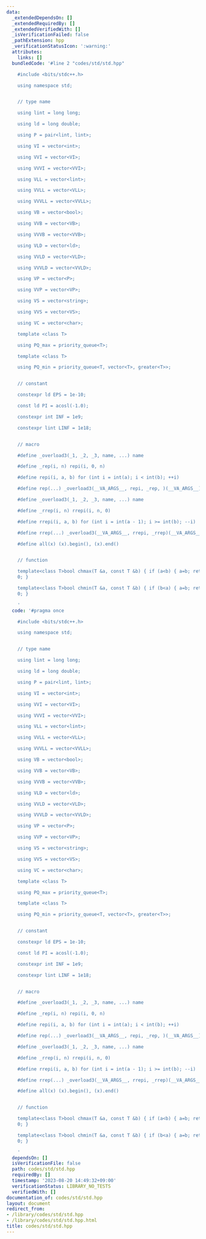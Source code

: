 ```yaml
---
data:
  _extendedDependsOn: []
  _extendedRequiredBy: []
  _extendedVerifiedWith: []
  _isVerificationFailed: false
  _pathExtension: hpp
  _verificationStatusIcon: ':warning:'
  attributes:
    links: []
  bundledCode: '#line 2 "codes/std/std.hpp"

    #include <bits/stdc++.h>

    using namespace std;


    // type name

    using lint = long long;

    using ld = long double;

    using P = pair<lint, lint>;

    using VI = vector<int>;

    using VVI = vector<VI>;

    using VVVI = vector<VVI>;

    using VLL = vector<lint>;

    using VVLL = vector<VLL>;

    using VVVLL = vector<VVLL>;

    using VB = vector<bool>;

    using VVB = vector<VB>;

    using VVVB = vector<VVB>;

    using VLD = vector<ld>;

    using VVLD = vector<VLD>;

    using VVVLD = vector<VVLD>;

    using VP = vector<P>;

    using VVP = vector<VP>;

    using VS = vector<string>;

    using VVS = vector<VS>;

    using VC = vector<char>;

    template <class T>

    using PQ_max = priority_queue<T>;

    template <class T>

    using PQ_min = priority_queue<T, vector<T>, greater<T>>;


    // constant

    constexpr ld EPS = 1e-10;

    const ld PI = acosl(-1.0);

    constexpr int INF = 1e9;

    constexpr lint LINF = 1e18;


    // macro

    #define _overload3(_1, _2, _3, name, ...) name

    #define _rep(i, n) repi(i, 0, n)

    #define repi(i, a, b) for (int i = int(a); i < int(b); ++i)

    #define rep(...) _overload3(__VA_ARGS__, repi, _rep, )(__VA_ARGS__)

    #define _overload3(_1, _2, _3, name, ...) name

    #define _rrep(i, n) rrepi(i, n, 0)

    #define rrepi(i, a, b) for (int i = int(a - 1); i >= int(b); --i)

    #define rrep(...) _overload3(__VA_ARGS__, rrepi, _rrep)(__VA_ARGS__)

    #define all(x) (x).begin(), (x).end()


    // function

    template<class T>bool chmax(T &a, const T &b) { if (a<b) { a=b; return 1; } return
    0; }

    template<class T>bool chmin(T &a, const T &b) { if (b<a) { a=b; return 1; } return
    0; }

    '
  code: '#pragma once

    #include <bits/stdc++.h>

    using namespace std;


    // type name

    using lint = long long;

    using ld = long double;

    using P = pair<lint, lint>;

    using VI = vector<int>;

    using VVI = vector<VI>;

    using VVVI = vector<VVI>;

    using VLL = vector<lint>;

    using VVLL = vector<VLL>;

    using VVVLL = vector<VVLL>;

    using VB = vector<bool>;

    using VVB = vector<VB>;

    using VVVB = vector<VVB>;

    using VLD = vector<ld>;

    using VVLD = vector<VLD>;

    using VVVLD = vector<VVLD>;

    using VP = vector<P>;

    using VVP = vector<VP>;

    using VS = vector<string>;

    using VVS = vector<VS>;

    using VC = vector<char>;

    template <class T>

    using PQ_max = priority_queue<T>;

    template <class T>

    using PQ_min = priority_queue<T, vector<T>, greater<T>>;


    // constant

    constexpr ld EPS = 1e-10;

    const ld PI = acosl(-1.0);

    constexpr int INF = 1e9;

    constexpr lint LINF = 1e18;


    // macro

    #define _overload3(_1, _2, _3, name, ...) name

    #define _rep(i, n) repi(i, 0, n)

    #define repi(i, a, b) for (int i = int(a); i < int(b); ++i)

    #define rep(...) _overload3(__VA_ARGS__, repi, _rep, )(__VA_ARGS__)

    #define _overload3(_1, _2, _3, name, ...) name

    #define _rrep(i, n) rrepi(i, n, 0)

    #define rrepi(i, a, b) for (int i = int(a - 1); i >= int(b); --i)

    #define rrep(...) _overload3(__VA_ARGS__, rrepi, _rrep)(__VA_ARGS__)

    #define all(x) (x).begin(), (x).end()


    // function

    template<class T>bool chmax(T &a, const T &b) { if (a<b) { a=b; return 1; } return
    0; }

    template<class T>bool chmin(T &a, const T &b) { if (b<a) { a=b; return 1; } return
    0; }

    '
  dependsOn: []
  isVerificationFile: false
  path: codes/std/std.hpp
  requiredBy: []
  timestamp: '2023-08-20 14:49:32+09:00'
  verificationStatus: LIBRARY_NO_TESTS
  verifiedWith: []
documentation_of: codes/std/std.hpp
layout: document
redirect_from:
- /library/codes/std/std.hpp
- /library/codes/std/std.hpp.html
title: codes/std/std.hpp
---
```

